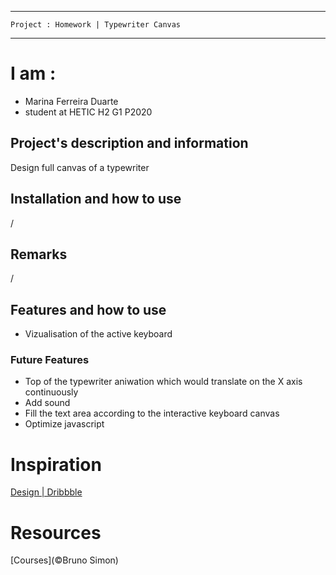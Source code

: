 -------------------------------------------
    Project : Homework | Typewriter Canvas
-------------------------------------------


# I am :
- Marina Ferreira Duarte
- student at HETIC H2 G1 P2020


## Project's description and information
Design full canvas of a typewriter


## Installation and how to use
/


## Remarks
/


## Features and how to use
- Vizualisation of the active keyboard


### Future Features
- Top of the typewriter aniwation which would translate on the X axis continuously
- Add sound
- Fill the text area according to the interactive keyboard canvas
- Optimize javascript


# Inspiration 
[Design | Dribbble](https://dribbble.com/shots/3050586-Vip-Invite)

# Resources 
[Courses](©Bruno Simon)

